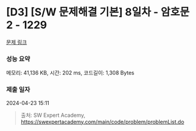 # [D3] [S/W 문제해결 기본] 8일차 - 암호문2 - 1229 

[문제 링크](https://swexpertacademy.com/main/code/problem/problemDetail.do?contestProbId=AV14yIsqAHYCFAYD) 

### 성능 요약

메모리: 41,136 KB, 시간: 202 ms, 코드길이: 1,308 Bytes

### 제출 일자

2024-04-23 15:11



> 출처: SW Expert Academy, https://swexpertacademy.com/main/code/problem/problemList.do